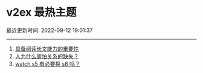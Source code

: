 # v2ex 最热主题

最近更新时间: 2022-09-12 19:01:37

--- 
1. [具备阅读长文能力的重要性](https://www.v2ex.com/t/879381) 
2. [人为什么害怕关系的缺失？](https://www.v2ex.com/t/879407) 
3. [watch s5 有必要换 s8 吗？](https://www.v2ex.com/t/879419) 
